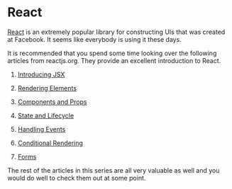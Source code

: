 # React

[React](https://reactjs.org/) is an extremely popular library for constructing UIs that was created at Facebook. It seems like everybody is using it these days.

It is recommended that you spend some time looking over the following articles from reactjs.org. They provide an excellent introduction to React.

1. [Introducing JSX](https://reactjs.org/docs/introducing-jsx.html)

2. [Rendering Elements](https://reactjs.org/docs/rendering-elements.html)

3. [Components and Props](https://reactjs.org/docs/components-and-props.html)

4. [State and Lifecycle](https://reactjs.org/docs/state-and-lifecycle.html)

5. [Handling Events](https://reactjs.org/docs/handling-events.html)

6. [Conditional Rendering](https://reactjs.org/docs/conditional-rendering.html)

7. [Forms](https://reactjs.org/docs/forms.html)

The rest of the articles in this series are all very valuable as well and you would do well to check them out at some point.
